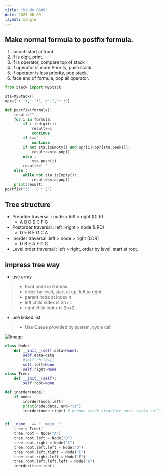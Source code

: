 ```yaml
---
title: "Study_0609"
date: 2025-06-09
layout: single
---
```

## Make normal formula to postfix formula.
1. search start at front.
2. if is digit, print.
3. if is operator, compare top of stack
4. if operator is more Priority, push stack.
5. if operator is less priority, pop stack.
6. face end of formula, pop all operator.

```py
from Stack import MyStack

sta=MyStack()
opr={'+':1,'-':1,'/':2,'*':2}

def postfix(formula):
    result=""
    for i in formula:
        if i.isdigit():
            result+=i
            continue
        if i==' ':
            continue
        if not sta.isEmpty() and opr[i]<opr[sta.peek()]:
            result+=sta.pop()
        else : 
            sta.push(i)
        result+=' '
    else : 
        while not sta.isEmpty():
            result+=sta.pop()
    print(result)
postfix("33 + 5 * 2")
```


## Tree structure
- Preorder traversal : node > left > right (DLR)
  - A B D E C F G
- Postorder traversal : left >right > node (LRD)
  - D E B F G C A
- Inorder traversal :left > node > right (LDR)
  - D B E A F C G
- Level order traversal : left > right, order by level. start at root.

## impress tree way
- use array
> - Root node in 0 index. 
> - order by level, start at up, left to right.
> - parent node at index n
> - left child index is 2n+1.
> - right child index is 2n+2.
- use linked list
> - Use Queue provided by system, cycle call

![Image](https://github.com/user-attachments/assets/125a0ba2-e53a-4a68-bfae-418e2a546b7e)

```py
class Node:
    def __init__(self,data=None):
        self.data=data
        #self.child=[]
        self.left=None
        self.right=None
class Tree:
    def __init__(self):
        self.root=None

def inorder(node):
    if node:
        inorder(node.left)
        print(node.data, end="\t")
        inorder(node.right) # become stack structure outo. cycle call.


if __name__ == "__main__":
    tree = Tree()
    tree.root = Node("A")
    tree.root.left = Node("B")
    tree.root.right = Node("C")
    tree.root.left.left = Node("D")
    tree.root.left.right = Node("E")
    tree.root.right.left = Node("F")
    tree.root.left.left.left = Node("G")
    inorder(tree.root)
```

